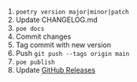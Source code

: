 1. `poetry version major|minor|patch`
1. Update CHANGELOG.md
1. `poe docs`
1. Commit changes
1. Tag commit with new version
1. Push `git push --tags origin main`
1. `poe publish`
1. Update [GitHub Releases](https://github.com/adamghill/coltrane/releases/new)
